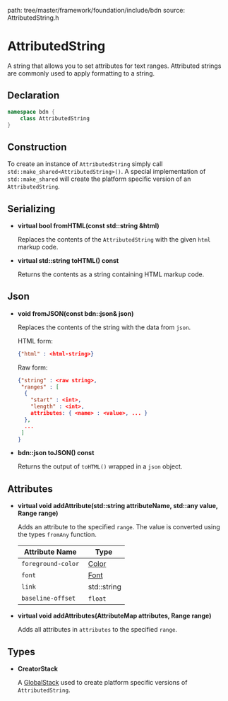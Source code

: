 path: tree/master/framework/foundation/include/bdn
source: AttributedString.h

# AttributedString

A string that allows you to set attributes for text ranges. Attributed strings are commonly used to apply formatting to a string.

## Declaration

```C++
namespace bdn {
	class AttributedString
}
```

## Construction

To create an instance of `AttributedString` simply call `std::make_shared<AttributedString>()`. A special implementation of `std::make_shared` will create the platform specific version of an `AttributedString`. 

## Serializing

* **virtual bool fromHTML(const std::string &html)**

	Replaces the contents of the `AttributedString` with the given `html` markup code.

* **virtual std::string toHTML() const**

	Returns the contents as a string containing HTML markup code.


## Json

* **void fromJSON(const bdn::json& json)**

	Replaces the contents of the string with the data from `json`.

	HTML form:

	```json
	{"html" : <html-string>}
	```

	Raw form:

	```json
	{"string" : <raw string>,
	 "ranges" : [
	  {
	 	"start" : <int>,
	 	"length" : <int>,
	 	attributes: { <name> : <value>, ... }
	  }, 
	  ...
	 ]
	}
	```
	

* **bdn::json toJSON() const**

	Returns the output of `toHTML()` wrapped in a `json` object.

## Attributes

* **virtual void addAttribute(std::string attributeName, std::any value, Range range)**

	Adds an attribute to the specified `range`. The value is converted using the types `fromAny` function.

	| Attribute Name | Type |
	|---|---|
	| `foreground-color` | [Color](color.md) |
	| `font` | [Font](font.md) |
	| `link` | std::string |
	| `baseline-offset` | `float` |

* **virtual void addAttributes(AttributeMap attributes, Range range)**

	Adds all attributes in `attributes` to the specified `range`.

## Types

* **CreatorStack**

	A [GlobalStack](global_stack.md) used to create platform specific versions of `AttributedString`.